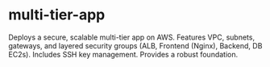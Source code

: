 # multi-tier-app
Deploys a secure, scalable multi-tier app on AWS. Features VPC, subnets, gateways, and layered security groups (ALB, Frontend (Nginx), Backend, DB EC2s). Includes SSH key management. Provides a robust foundation.
